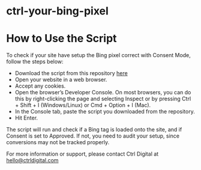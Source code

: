 # ctrl-your-bing-pixel

# How to Use the Script
To check if your site have setup the Bing pixel correct with Consent Mode, follow the steps below:

- Download the script from this repository [here](paste-this-script-in-console)
- Open your website in a web browser.
- Accept any cookies.
- Open the browser’s Developer Console. On most browsers, you can do this by right-clicking the page and selecting Inspect or by pressing Ctrl + Shift + I (Windows/Linux) or Cmd + Option + I (Mac).
- In the Console tab, paste the script you downloaded from the repository.
- Hit Enter.

The script will run and check if a Bing tag is loaded onto the site, and if Consent is set to Approved.
If not, you need to audit your setup, since conversions may not be tracked properly.

For more information or support, please contact Ctrl Digital at hello@ctrldigital.com

